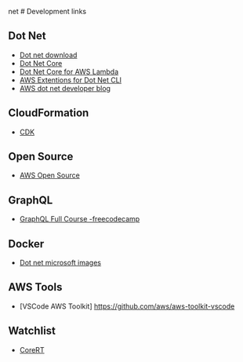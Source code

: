 net # Development links


## Dot Net

* [Dot net download](https://www.microsoft.com/net/download)
* [Dot Net Core](https://awslabs.github.io/aws-cdk/passing-in-data.html#getting-a-value-from-a-context-variable)
* [Dot Net Core for AWS Lambda](https://github.com/aws/aws-lambda-dotnet)
* [AWS Extentions for Dot Net CLI](https://github.com/aws/aws-extensions-for-dotnet-cli)
* [AWS dot net developer blog](https://aws.amazon.com/blogs/developer/category/programing-language/dot-net/)
## CloudFormation

*  [CDK](https://awslabs.github.io/aws-cdk/passing-in-data.html#getting-a-value-from-a-context-variable)

## Open Source

* [AWS Open Source](https://aws.amazon.com/opensource/)

## GraphQL

* [GraphQL Full Course -freecodecamp](https://www.youtube.com/watch?v=ed8SzALpx1Q)


## Docker

* [Dot net microsoft images](https://hub.docker.com/r/microsoft/dotnet/)

## AWS Tools
* [VSCode AWS Toolkit] https://github.com/aws/aws-toolkit-vscode

## Watchlist

* [CoreRT](https://github.com/dotnet/corert)
